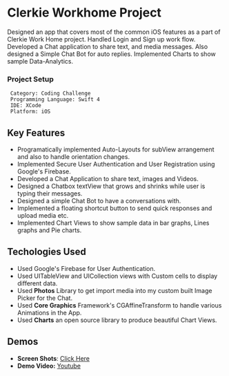 # Clerkie Workhome Project

Designed an app that covers most of the common iOS features as a part of Clerkie Work Home project. 
Handled Login and Sign up work flow. Developed a Chat application to share text, and media messages.
Also designed a Simple Chat Bot for auto replies. Implemented Charts to show sample Data-Analytics.

### Project Setup
```
 Category: Coding Challenge
 Programming Language: Swift 4
 IDE: XCode
 Platform: iOS
 ```

## Key Features
* Programatically implemented Auto-Layouts for subView arrangement and also to handle orientation changes.
* Implemented Secure User Authentication and User Registration using Google's Firebase.
* Developed a Chat Application to share text, images and Videos.
* Designed a Chatbox textView that grows and shrinks while user is typing their messages.
* Designed a simple Chat Bot to have a conversations with.
* Implemented a floating shortcut button to send quick responses and upload media etc.
* Implemented Chart Views to show sample data in bar graphs, Lines graphs and Pie charts.


## Techologies Used
* Used Google's Firebase for User Authentication.
* Used UITableView and UICollection views with Custom cells to display different data.
* Used **Photos** Library to get import media into my custom built Image Picker for the Chat.
* Used **Core Graphics** Framework's CGAffineTransform to handle various Animations in the App.
* Used **Charts** an open source library to produce beautiful Chart Views.


## Demos
* **Screen Shots**: [Click Here]()
* **Demo Video:** [Youtube]()

